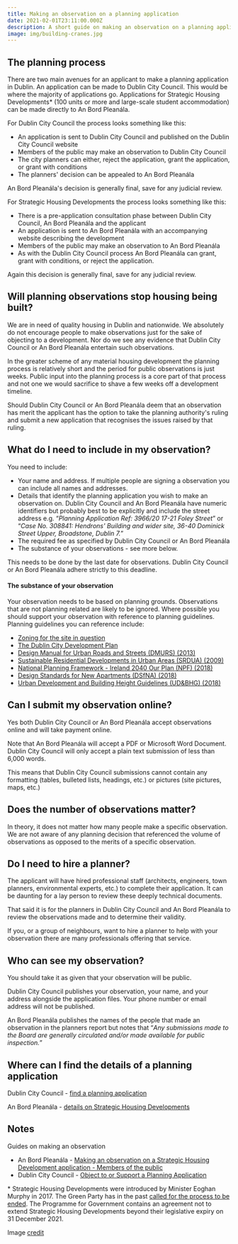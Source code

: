 ```yaml
---
title: Making an observation on a planning application
date: 2021-02-01T23:11:00.000Z
description: A short guide on making an observation on a planning application in Dublin
image: img/building-cranes.jpg
---
```

## The planning process

There are two main avenues for an applicant to make a planning application in Dublin. An application can be made to Dublin City Council. This would be where the majority of applications go. Applications for Strategic Housing Developments* (100 units or more and large-scale student accommodation) can be made directly to An Bord Pleanála.

For Dublin City Council the process looks something like this:

* An application is sent to Dublin City Council and published on the Dublin City Council website
* Members of the public may make an observation to Dublin City Council
* The city planners can either, reject the application, grant the application, or grant with conditions
* The planners' decision can be appealed to An Bord Pleanála

An Bord Pleanála's decision is generally final, save for any judicial review.

For Strategic Housing Developments the process looks something like this:

* There is a pre-application consultation phase between Dublin City Council, An Bord Pleanála and the applicant
* An application is sent to An Bord Pleanála with an accompanying website describing the development
* Members of the public may make an observation to An Bord Pleanála
* As with the Dublin City Council process An Bord Pleanála can grant, grant with conditions, or reject the application.

Again this decision is generally final, save for any judicial review.

## Will planning observations stop housing being built?

We are in need of quality housing in Dublin and nationwide. We absolutely do not encourage people to make observations just for the sake of objecting to a development. Nor do we see any evidence that Dublin City Council or An Bord Pleanála entertain such observations.

In the greater scheme of any material housing development the planning process is relatively short and the period for public observations is just weeks. Public input into the planning process is a core part of that process and not one we would sacrifice to shave a few weeks off a development timeline.

Should Dublin City Council or An Bord Pleanála deem that an observation has merit the applicant has the option to take the planning authority's ruling and submit a new application that recognises the issues raised by that ruling.

## What do I need to include in my observation?

You need to include:

* Your name and address. If multiple people are signing a observation you can include all names and addresses.
* Details that identify the planning application you wish to make an observation on. Dublin City Council and An Bord Pleanála have numeric identifiers but probably best to be explicitly and include the street address e.g. “*Planning Application Ref: 3966/20 17-21 Foley Street*” or “*Case No. 308841: Hendrons' Building and wider site, 36-40 Dominick Street Upper, Broadstone, Dublin 7.*”
* The required fee as specified by Dublin City Council or An Bord Pleanála
* The substance of your observations - see more below.

This needs to be done by the last date for observations. Dublin City Council or An Bord Pleanála adhere strictly to this deadline.

#### The substance of your observation

Your observation needs to be based on planning grounds. Observations that are not planning related are likely to be ignored. Where possible you should support your observation with reference to planning guidelines. Planning guidelines you can reference include:

* [Zoning for the site in question](https://myplan.ie/)
* [The Dublin City Development Plan](https://www.dublincity.ie/dublin-city-development-plan-2016-2022) 
* [Design Manual for Urban Roads and Streets (DMURS) (2013)](https://www.dmurs.ie/)
* [Sustainable Residential Developments in Urban Areas (SRDUA) (2009)](https://www.gov.ie/en/publication/a9965-sustainable-residential-developments-in-urban-areas-guidelines-for-planning-authorities/)
* [National Planning Framework - Ireland 2040 Our Plan (NPF) (2018)](https://www.gov.ie/en/publication/daa56-national-planning-framework-ireland-2040-our-plan-npf-2018/)
* [Design Standards for New Apartments (DSfNA) (2018)](https://www.gov.ie/en/publication/15f0b-design-standards-for-new-apartments-dsfna-2018/)
* [Urban Development and Building Height Guidelines (UD&BHG) (2018)](https://www.gov.ie/en/publication/93d22-urban-development-and-building-height-guidelines-ud-bhg-2018/)

## Can I submit my observation online?

Yes both Dublin City Council or An Bord Pleanála accept observations online and will take payment online.

Note that An Bord Pleanála will accept a PDF or Microsoft Word Document. Dublin City Council will only accept a plain text submission of less than 6,000 words.

This means that Dublin City Council submissions cannot contain any formatting (tables, bulleted lists, headings, etc.) or pictures (site pictures, maps, etc.)

## Does the number of observations matter?

In theory, it does not matter how many people make a specific observation. We are not aware of any planning decision that referenced the volume of observations as opposed to the merits of a specific observation.

## Do I need to hire a planner?

The applicant will have hired professional staff (architects, engineers, town planners, environmental experts, etc.) to complete their application. It can be daunting for a lay person to review these deeply technical documents.

That said it is for the planners in Dublin City Council and An Bord Pleanála to review the observations made and to determine their validity.

If you, or a group of neighbours, want to hire a planner to help with your observation there are many professionals offering that service.

## Who can see my observation?

You should take it as given that your observation will be public.

Dublin City Council publishes your observation, your name, and your address alongside the application files. Your phone number or email address will not be published.

An Bord Pleanála publishes the names of the people that made an observation in the planners report but notes that “*Any submissions made to the Board are generally circulated and/or made available for public inspection.*”

## Where can I find the details of a planning application

Dublin City Council - [find a planning application](https://www.dublincity.ie/residential/planning/planning-applications/find-planning-application)

An Bord Pleanála - [details on Strategic Housing Developments](http://www.pleanala.ie/shd/applications/index.htm)



## Notes

Guides on making an observation

* An Bord Pleanála - [Making an observation on a Strategic Housing Development application - Members of the public](<* http://www.pleanala.ie/shd/applications/SHD_Observation_Public.htm>)
* Dublin City Council - [Object to or Support a Planning Application](<* https://www.dublincity.ie/residential/planning/planning-applications/object-or-support-planning-application>)

\* Strategic Housing Developments were introduced by Minister Eoghan Murphy in 2017. The Green Party has in the past [called for the process to be ended](https://www.greenparty.ie/minister-should-end-strategic-housing-development-process-and-properly-resource-local-planning-authorities-instead/). The Programme for Government contains an agreement not to extend Strategic Housing Developments beyond their legislative expiry on 31 December 2021.

Image [credit](https://commons.wikimedia.org/wiki/File:THE_NORTH_WALL-AS_SEEN_FROM_SIR_JOHN_ROGERSON%27S_QUAY--158801_(49341352271).jpg)